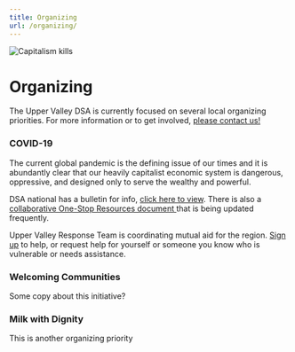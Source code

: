 ```yaml
---
title: Organizing
url: /organizing/
---
```

![Capitalism kills](/img/covid.jpg "COVID-19")

# Organizing

The Upper Valley DSA is currently focused on several local organizing priorities. For more information or to get involved, [please contact us! ](https://uppervalleydsa.org/contact/)

### COVID-19

The current global pandemic is the defining issue of our times and it is abundantly clear that our heavily capitalist economic system is dangerous, oppressive, and designed only to serve the wealthy and powerful. 

DSA national has a bulletin for info, [click here to view](https://www.dsausa.org/news). There is also a [collaborative One-Stop Resources document ](https://drive.google.com/open?id=1f9qGDVbs7NfrhBCMVFQouiwU2b5Ew0scA3x6OzVNViM)that is being updated frequently. 

Upper Valley Response Team is coordinating mutual aid for the region. [Sign up](http://www.transformationalpractice.org/covid) to help, or request help for yourself or someone you know who is vulnerable or needs assistance. 



### Welcoming Communities

Some copy about this initiative?

### Milk with Dignity

This is another organizing priority